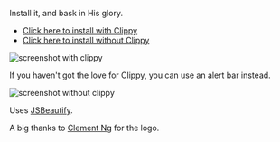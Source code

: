 Install it, and bask in His glory.

* [Click here to install with Clippy](https://github.com/downloads/rixth/jsbeautify-for-chrome/jsbeautify-for-chrome-with-clippy.crx)
* [Click here to install without Clippy](https://github.com/downloads/rixth/jsbeautify-for-chrome/jsbeautify-for-chrome-without-clippy.crx)

![screenshot with clippy](http://i.imgur.com/rJEg1.png)

If you haven't got the love for Clippy, you can use an alert bar instead.

![screenshot without clippy](http://i.imgur.com/ZhXnX.png)

Uses [JSBeautify](http://jsbeautifier.org).

A big thanks to [Clement Ng](http://clmnt.com) for the logo.